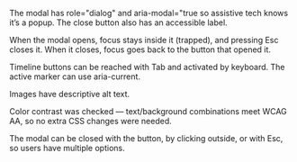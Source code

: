 The modal has role="dialog" and aria-modal="true so assistive tech knows it’s a popup. The close button also has an accessible label.

When the modal opens, focus stays inside it (trapped), and pressing Esc closes it. When it closes, focus goes back to the button that opened it.

Timeline buttons can be reached with Tab and activated by keyboard. The active marker can use aria-current.

Images have descriptive alt text.

Color contrast was checked — text/background combinations meet WCAG AA, so no extra CSS changes were needed.

The modal can be closed with the button, by clicking outside, or with Esc, so users have multiple options.